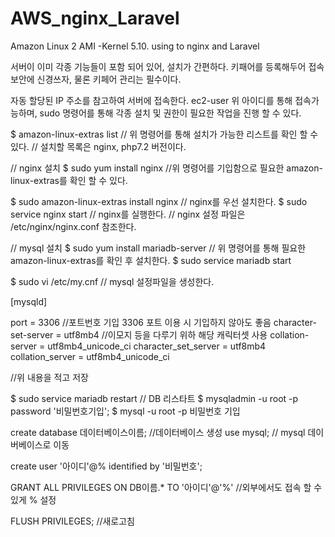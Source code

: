 # AWS_nginx_Laravel
Amazon Linux 2 AMI -Kernel 5.10. 
using to nginx and Laravel

서버이 이미 각종 기능들이 포함 되어 있어, 설치가 간편하다.
키패어를 등록해두어 접속 보안에 신경쓰자, 물론 키페어 관리는 필수이다.

자동 할당된 IP 주소를 참고하여 서버에 접속한다.
ec2-user
위 아이디를 통해 접속가능하며, sudo 명령어를 통해 각종 설치 및 권한이 필요한 작업을 진행 할 수 있다.


$ amazon-linux-extras list
// 위 명령어를 통해 설치가 가능한 리스트를 확인 할 수 있다.
// 설치할 목록은 nginx, php7.2 버전이다.

// nginx 설치
$ sudo yum install nginx
//위 명령어를 기입함으로 필요한 amazon-linux-extras를 확인 할 수 있다.

$ sudo amazon-linux-extras install nginx
// nginx를 우선 설치한다.
$ sudo service nginx start
// nginx를 실행한다.
// nginx 설정 파일은 /etc/nginx/nginx.conf 참조한다.


// mysql 설치
$ sudo yum install mariadb-server
// 위 명령어를 통해 필요한 amazon-linux-extras를 확인 후 설치한다.
$ sudo service mariadb start

$ sudo vi /etc/my.cnf
// mysql 설정파일을 생성한다.

[mysqld]

port = 3306 //포트번호 기입 3306 포트 이용 시 기입하지 않아도 좋음
character-set-server = utf8mb4 //이모지 등을 다루기 위하 해당 캐릭터셋 사용
collation-server = utf8mb4_unicode_ci
character_set_server = utf8mb4
collation_server = utf8mb4_unicode_ci

//위 내용을 적고 저장

$ sudo service mariadb restart
// DB 리스타트
$ mysqladmin -u root -p password '비밀번호기입';
$ mysql -u root -p
비밀번호 기입

create database 데이터베이스이름;
//데이터베이스 생성
use mysql;
// mysql 데이버베이스로 이동

create user '아이디'@% identified by '비밀번호'; 

GRANT ALL PRIVILEGES ON DB이름.* TO '아이디'@'%'
//외부에서도 접속 할 수있게 % 설정

FLUSH PRIVILEGES;
//새로고침









